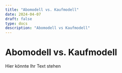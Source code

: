 ```yaml
---
title: "Abomodell vs. Kaufmodell"
date: 2024-04-07
draft: false
type: docs
description: "Abomodell vs Kaufmodell"
---
```


# Abomodell vs. Kaufmodell

Hier könnte Ihr Text stehen